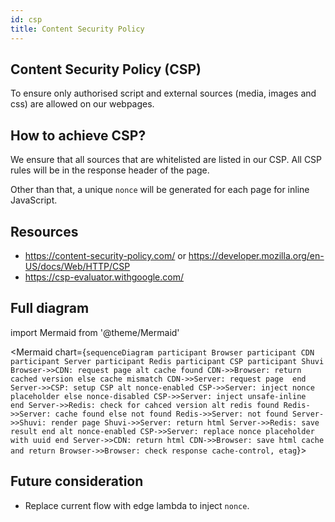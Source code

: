 ```yaml
---
id: csp
title: Content Security Policy
---
```


## Content Security Policy (CSP)
To ensure only authorised script and external sources (media, images and css) are allowed on our webpages.

## How to achieve CSP?
We ensure that all sources that are whitelisted are listed in our CSP. All CSP rules will be in the response header of the page.

Other than that, a unique `nonce` will be generated for each page for inline JavaScript. 

## Resources
- https://content-security-policy.com/ or https://developer.mozilla.org/en-US/docs/Web/HTTP/CSP
- https://csp-evaluator.withgoogle.com/

## Full diagram
import Mermaid from '@theme/Mermaid'

<Mermaid chart={`
sequenceDiagram
    participant Browser
    participant CDN
    participant Server
    participant Redis
    participant CSP
    participant Shuvi
    Browser->>CDN: request page
    alt cache found
      CDN->>Browser: return cached version
    else cache mismatch
      CDN->>Server: request page 
    end
    Server->>CSP: setup CSP
    alt nonce-enabled
      CSP->>Server: inject nonce placeholder
    else nonce-disabled
      CSP->>Server: inject unsafe-inline 
    end
    Server->>Redis: check for cahced version
    alt redis found
      Redis->>Server: cache found
    else not found
      Redis->>Server: not found
      Server->>Shuvi: render page
      Shuvi->>Server: return html
      Server->>Redis: save result
    end
    alt nonce-enabled
      CSP->>Server: replace nonce placeholder with uuid
    end
    Server->>CDN: return html
    CDN->>Browser: save html cache and return
    Browser->>Browser: check response cache-control, etag
`}>
</Mermaid>

## Future consideration
- Replace current flow with edge lambda to inject `nonce`.

